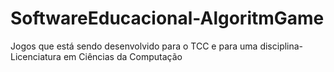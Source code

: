 # SoftwareEducacional-AlgoritmGame
Jogos que está sendo desenvolvido para o TCC e para uma disciplina- Licenciatura em Ciências da Computação 
